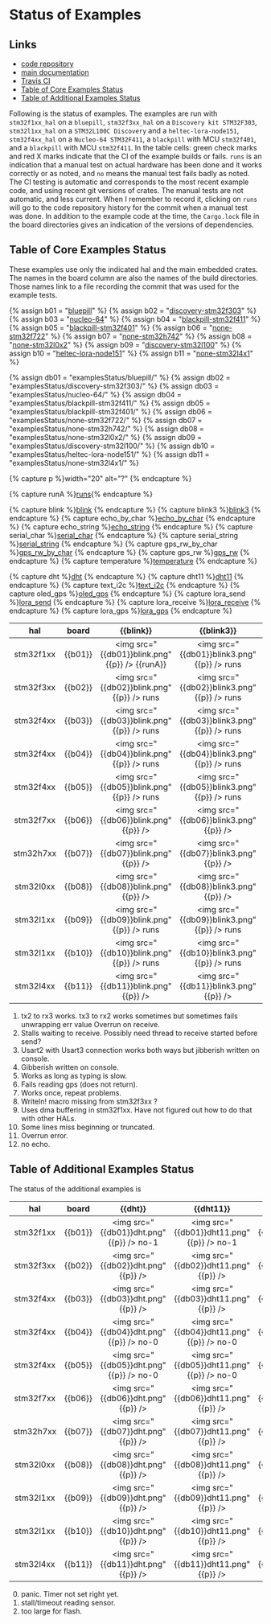 
# Status of Examples

##  Links
- [code repository](https://github.com/pdgilbert/eg_stm_hal) 
- [main documentation](https://github.com/pdgilbert/eg_stm_hal#examples-using-embedded-rust)
- [Travis CI](https://travis-ci.org/pdgilbert/eg_stm_hal)
- [Table of Core Examples Status](#table-of-core-examples-status)
- [Table of Additional Examples Status](#table-of-additional-examples-status)


Following is the status of examples. 
The examples are run with `stm32f1xx_hal` on a `bluepill`,
`stm32f3xx_hal` on a `Discovery kit STM32F303`, `stm32l1xx_hal` on a `STM32L100C Discovery` 
and  a `heltec-lora-node151`, `stm32f4xx_hal` on a `Nucleo-64 STM32F411`, a `blackpill` with MCU `stm32f401`, 
and a `blackpill` with MCU `stm32f411`.
In the table cells: 
green check marks and red X marks indicate that the CI of the example builds or fails.
`runs` is an indication that a manual test on actual hardware has been done and it works correctly or as noted, and 
`no` means the manual test fails badly as noted. The CI testing is automatic and corresponds to the most recent
example code, and using recent git versions of crates. The manual tests are not automatic, and less current.
When I remember to record it, 
clicking on `runs` will go to the code repository history for the commit when a manual test was done.
In addition to the example code at the time, the `Cargo.lock` file in the board directories gives an
indication of the versions of dependencies.


##  Table of Core Examples Status

These examples use only the indicated hal and the main embedded crates.
The names in the board column are also the names of the build directories. 
Those names link to a file recording the commit that was used for the example tests.

{% assign b01 = "[bluepill](examplesStatus/bluepill/COMMIT)" %}
{% assign b02 = "[discovery-stm32f303](examplesStatus/discovery-stm32f303/COMMIT)" %}
{% assign b03 = "[nucleo-64](examplesStatus/nucleo-64/COMMIT)" %}
{% assign b04 = "[blackpill-stm32f411](examplesStatus/blackpill-stm32f411/COMMIT)" %}
{% assign b05 = "[blackpill-stm32f401](examplesStatus/blackpill-stm32f401/COMMIT)" %}
{% assign b06 = "[none-stm32f722](examplesStatus/none-stm32f722/COMMIT)" %}
{% assign b07 = "[none-stm32h742](examplesStatus/none-stm32h742/COMMIT)" %}
{% assign b08 = "[none-stm32l0x2](examplesStatus/none-stm32l0x2/COMMIT)" %}
{% assign b09 = "[discovery-stm32l100](examplesStatus/discovery-stm32l100/COMMIT)" %}
{% assign b10 = "[heltec-lora-node151](examplesStatus/heltec-lora-node151/COMMIT)" %}
{% assign b11 = "[none-stm32l4x1](examplesStatus/none-stm32l4x1/COMMIT)" %}

{% assign db01 = "examplesStatus/bluepill/" %}
{% assign db02 = "examplesStatus/discovery-stm32f303/" %}
{% assign db03 = "examplesStatus/nucleo-64/" %}
{% assign db04 = "examplesStatus/blackpill-stm32f411/" %}
{% assign db05 = "examplesStatus/blackpill-stm32f401/" %}
{% assign db06 = "examplesStatus/none-stm32f722/" %}
{% assign db07 = "examplesStatus/none-stm32h742/" %}
{% assign db08 = "examplesStatus/none-stm32l0x2/" %}
{% assign db09 = "examplesStatus/discovery-stm32l100/" %}
{% assign db10 = "examplesStatus/heltec-lora-node151/" %}
{% assign db11 = "examplesStatus/none-stm32l4x1/" %}

{% capture p %}width="20" alt="?" {% endcapture %}

{% capture runA %}<a href="https://github.com/pdgilbert/eg_stm_hal/tree/543a6d12100c2856cbf37d978626cee47c462111" title="link to commit">runs</a>{% endcapture %}

{% capture blink          %}<a href="https://github.com/pdgilbert/eg_stm_hal/blob/master/examples/blink.rs"          title="link to example source code">blink</a>                   {% endcapture %}
{% capture blink3         %}<a href="https://github.com/pdgilbert/eg_stm_hal/blob/master/examples/blink3.rs"         title="link to example source code">blink3</a>                  {% endcapture %}
{% capture echo_by_char   %}<a href="https://github.com/pdgilbert/eg_stm_hal/blob/master/examples/echo_by_char.rs"   title="link to example source code">echo_by_char</a>            {% endcapture %}
{% capture echo_string    %}<a href="https://github.com/pdgilbert/eg_stm_hal/blob/master/examples/echo_string.rs"    title="link to example source code">echo_string</a>             {% endcapture %}
{% capture serial_char    %}<a href="https://github.com/pdgilbert/eg_stm_hal/blob/master/examples/serial_char.rs"    title="link to example source code">serial_char</a>             {% endcapture %}
{% capture serial_string  %}<a href="https://github.com/pdgilbert/eg_stm_hal/blob/master/examples/serial_string.rs"  title="link to example source code">serial_string</a>           {% endcapture %}
{% capture gps_rw_by_char %}<a href="https://github.com/pdgilbert/eg_stm_hal/blob/master/examples/gps_rw_by_char.rs" title="link to example source code">gps_rw_by_char</a>          {% endcapture %}
{% capture gps_rw         %}<a href="https://github.com/pdgilbert/eg_stm_hal/blob/master/examples/gps_rw.rs"         title="link to example source code">gps_rw</a>                  {% endcapture %}
{% capture temperature    %}<a href="https://github.com/pdgilbert/eg_stm_hal/blob/master/examples/temperature.rs"    title="link to example source code">temperature</a>             {% endcapture %}

{% capture dht            %}<a href="https://github.com/pdgilbert/eg_stm_hal/blob/master/examples/dht.rs"            title="link to example source code">dht</a>                     {% endcapture %}
{% capture dht11          %}<a href="https://github.com/pdgilbert/eg_stm_hal/blob/master/examples/dht11.rs"          title="link to example source code">dht11</a>                   {% endcapture %}
{% capture text_i2c       %}<a href="https://github.com/pdgilbert/eg_stm_hal/blob/master/examples/text_i2c.rs"       title="link to example source code">text_i2c</a>                {% endcapture %}
{% capture oled_gps       %}<a href="https://github.com/pdgilbert/eg_stm_hal/blob/master/examples/oled_gps.rs"       title="link to example source code">oled_gps</a>                {% endcapture %}
{% capture lora_send      %}<a href="https://github.com/pdgilbert/eg_stm_hal/blob/master/examples/lora_send.rs"      title="link to example source code">lora_send</a>               {% endcapture %}
{% capture lora_receive   %}<a href="https://github.com/pdgilbert/eg_stm_hal/blob/master/examples/lora_receive.rs"   title="link to example source code">lora_receive</a>            {% endcapture %}
{% capture lora_gps       %}<a href="https://github.com/pdgilbert/eg_stm_hal/blob/master/examples/lora_gps.rs"       title="link to example source code">lora_gps</a>                {% endcapture %}


|    hal    |  board  |                {{blink}}                      |                {{blink3}}               |                   {{echo_by_char}}                     |                 {{echo_string}}                      |                {{serial_char}}                      |                {{serial_string}}                    |                {{gps_rw_by_char}}                       |                {{gps_rw}}                       |                  {{temperature}}                  |
|:---------:|:-------:|:-----:|:------:|:------:|:------:|:----------:|:-------------:|:--------------:|:------:|:--------------:|
| stm32f1xx | {{b01}} |<img src="{{db01}}blink.png" {{p}} /> {{runA}} |<img src="{{db01}}blink3.png" {{p}} /> runs |<img src="{{db01}}echo_by_char.png" {{p}} />   runs-5 |<img src="{{db01}}echo_string.png" {{p}} />   runs-5 |<img src="{{db01}}serial_char.png" {{p}} />   runs-1 |<img src="{{db01}}serial_string.png" {{p}} />   no-2 |<img src="{{db01}}gps_rw_by_char.png" {{p}} />   runs    |<img src="{{db01}}gps_rw.png" {{p}} />   runs    |<img src="{{db01}}temperature.png" {{p}} />   runs |      
| stm32f3xx | {{b02}} |<img src="{{db02}}blink.png" {{p}} />   runs   |<img src="{{db02}}blink3.png" {{p}} /> runs |<img src="{{db02}}echo_by_char.png" {{p}} />   runs-5 |<img src="{{db02}}echo_string.png" {{p}} />   no-8,9 |<img src="{{db02}}serial_char.png" {{p}} />   runs-1 |<img src="{{db02}}serial_string.png" {{p}} />   no-9 |<img src="{{db02}}gps_rw_by_char.png" {{p}} />   runs    |<img src="{{db02}}gps_rw.png" {{p}} />   runs-10 |<img src="{{db02}}temperature.png" {{p}} />        |
| stm32f4xx | {{b03}} |<img src="{{db03}}blink.png" {{p}} />   runs   |<img src="{{db03}}blink3.png" {{p}} /> runs |<img src="{{db03}}echo_by_char.png" {{p}} />   runs-5 |<img src="{{db03}}echo_string.png" {{p}} />   no-9   |<img src="{{db03}}serial_char.png" {{p}} />   no-2   |<img src="{{db03}}serial_string.png" {{p}} />   no-9 |<img src="{{db03}}gps_rw_by_char.png" {{p}} />   no-6    |<img src="{{db03}}gps_rw.png" {{p}} />   no-6    |<img src="{{db03}}temperature.png" {{p}} />        |
| stm32f4xx | {{b04}} |<img src="{{db04}}blink.png" {{p}} />   runs   |<img src="{{db04}}blink3.png" {{p}} /> runs |<img src="{{db04}}echo_by_char.png" {{p}} />   runs-5 |<img src="{{db04}}echo_string.png" {{p}} />   no-9   |<img src="{{db04}}serial_char.png" {{p}} />   runs   |<img src="{{db04}}serial_string.png" {{p}} />   no-9 |<img src="{{db04}}gps_rw_by_char.png" {{p}} />   runs-10 |<img src="{{db04}}gps_rw.png" {{p}} />   runs-10 |<img src="{{db04}}temperature.png" {{p}} />        |
| stm32f4xx | {{b05}} |<img src="{{db05}}blink.png" {{p}} />   runs   |<img src="{{db05}}blink3.png" {{p}} /> runs |<img src="{{db05}}echo_by_char.png" {{p}} />   no-12  |<img src="{{db05}}echo_string.png" {{p}} />   no-9   |<img src="{{db05}}serial_char.png" {{p}} />   runs   |<img src="{{db05}}serial_string.png" {{p}} />   no-9 |<img src="{{db05}}gps_rw_by_char.png" {{p}} />   runs    |<img src="{{db05}}gps_rw.png" {{p}} />   runs    |<img src="{{db05}}temperature.png" {{p}} />        |
| stm32f7xx | {{b06}} |<img src="{{db06}}blink.png" {{p}} />          |<img src="{{db06}}blink3.png" {{p}} />      |<img src="{{db06}}echo_by_char.png" {{p}} />          |<img src="{{db06}}echo_string.png" {{p}} />          |<img src="{{db06}}serial_char.png" {{p}} />          |<img src="{{db06}}serial_string.png" {{p}} />        |<img src="{{db06}}gps_rw_by_char.png" {{p}} />           |<img src="{{db06}}gps_rw.png" {{p}} />           |<img src="{{db06}}temperature.png" {{p}} />        |
| stm32h7xx | {{b07}} |<img src="{{db07}}blink.png" {{p}} />          |<img src="{{db07}}blink3.png" {{p}} />      |<img src="{{db07}}echo_by_char.png" {{p}} />          |<img src="{{db07}}echo_string.png" {{p}} />          |<img src="{{db07}}serial_char.png" {{p}} />          |<img src="{{db07}}serial_string.png" {{p}} />        |<img src="{{db07}}gps_rw_by_char.png" {{p}} />           |<img src="{{db07}}gps_rw.png" {{p}} />           |<img src="{{db07}}temperature.png" {{p}} />        |
| stm32l0xx | {{b08}} |<img src="{{db08}}blink.png" {{p}} />          |<img src="{{db08}}blink3.png" {{p}} />      |<img src="{{db08}}echo_by_char.png" {{p}} />          |<img src="{{db08}}echo_string.png" {{p}} />          |<img src="{{db08}}serial_char.png" {{p}} />          |<img src="{{db08}}serial_string.png" {{p}} />        |<img src="{{db08}}gps_rw_by_char.png" {{p}} />           |<img src="{{db08}}gps_rw.png" {{p}} />           |<img src="{{db08}}temperature.png" {{p}} />        |
| stm32l1xx | {{b09}} |<img src="{{db09}}blink.png" {{p}} />   runs   |<img src="{{db09}}blink3.png" {{p}} /> runs |<img src="{{db09}}echo_by_char.png" {{p}} />          |<img src="{{db09}}echo_string.png" {{p}} />          |<img src="{{db09}}serial_char.png" {{p}} />          |<img src="{{db09}}serial_string.png" {{p}} />        |<img src="{{db09}}gps_rw_by_char.png" {{p}} />           |<img src="{{db09}}gps_rw.png" {{p}} />           |<img src="{{db09}}temperature.png" {{p}} />        |
| stm32l1xx | {{b10}} |<img src="{{db10}}blink.png" {{p}} />   runs   |<img src="{{db10}}blink3.png" {{p}} /> runs |<img src="{{db10}}echo_by_char.png" {{p}} />          |<img src="{{db10}}echo_string.png" {{p}} />          |<img src="{{db10}}serial_char.png" {{p}} />          |<img src="{{db10}}serial_string.png" {{p}} />        |<img src="{{db10}}gps_rw_by_char.png" {{p}} />           |<img src="{{db10}}gps_rw.png" {{p}} />           |<img src="{{db10}}temperature.png" {{p}} />        |
| stm32l4xx | {{b11}} |<img src="{{db11}}blink.png" {{p}} />          |<img src="{{db11}}blink3.png" {{p}} />      |<img src="{{db11}}echo_by_char.png" {{p}} />          |<img src="{{db11}}echo_string.png" {{p}} />          |<img src="{{db11}}serial_char.png" {{p}} />          |<img src="{{db11}}serial_string.png" {{p}} />        |<img src="{{db11}}gps_rw_by_char.png" {{p}} />           |<img src="{{db11}}gps_rw.png" {{p}} />           |<img src="{{db11}}temperature.png" {{p}} />        |


1.  tx2 to rx3 works. tx3 to rx2 works sometimes but sometimes fails unwrapping err value Overrun on receive.
2.  Stalls waiting to receive. Possibly need thread to receive started before send?
3.  Usart2 with Usart3 connection works both ways but jibberish written on console.
4.  Gibberish written on console.
5.  Works as long as typing is slow.
6.  Fails reading gps (does not return). 
7.  Works once, repeat problems.
8.  Writeln! macro missing from stm32f3xx ?
9.  Uses dma buffering in stm32f1xx. Have not figured out how to do that with other HALs.
10. Some lines miss beginning or truncated.
11. Overrun error.
12. no echo.

## Table of Additional Examples Status

The status of the additional examples is

|    hal    | board   |                {{dht}}                     |                {{dht11}}                    |                 {{text_i2c}}                      |                {{oled_gps}}                     |                {{lora_send}}               |                {{lora_receive}}               |                {{lora_gps}}               |
|:---------:|:--------------------:|:-----:|:-----:|:--------:|:--------:|:---------:|:------------:|:--------:|
| stm32f1xx | {{b01}} |<img src="{{db01}}dht.png" {{p}} />   no-1  |<img src="{{db01}}dht11.png" {{p}} />   no-1  |<img src="{{db01}}text_i2c.png" {{p}} />   runs   |<img src="{{db01}}oled_gps.png" {{p}} />   no-2  |<img src="{{db01}}lora_send.png" {{p}} />   |<img src="{{db01}}lora_receive.png" {{p}} />   |<img src="{{db01}}lora_gps.png" {{p}} />   |
| stm32f3xx | {{b02}} |<img src="{{db02}}dht.png" {{p}} />         |<img src="{{db02}}dht11.png" {{p}} />         |<img src="{{db02}}text_i2c.png" {{p}} />   runs   |<img src="{{db02}}oled_gps.png" {{p}} />         |<img src="{{db02}}lora_send.png" {{p}} />   |<img src="{{db02}}lora_receive.png" {{p}} />   |<img src="{{db02}}lora_gps.png" {{p}} />   |
| stm32f4xx | {{b03}} |<img src="{{db03}}dht.png" {{p}} />         |<img src="{{db03}}dht11.png" {{p}} />         |<img src="{{db03}}text_i2c.png" {{p}} />   runs   |<img src="{{db03}}oled_gps.png" {{p}} />         |<img src="{{db03}}lora_send.png" {{p}} />   |<img src="{{db03}}lora_receive.png" {{p}} />   |<img src="{{db03}}lora_gps.png" {{p}} />   |
| stm32f4xx | {{b04}} |<img src="{{db04}}dht.png" {{p}} />   no-0  |<img src="{{db04}}dht11.png" {{p}} />   no-0  |<img src="{{db04}}text_i2c.png" {{p}} />   runs   |<img src="{{db04}}oled_gps.png" {{p}} />   runs  |<img src="{{db04}}lora_send.png" {{p}} />   |<img src="{{db04}}lora_receive.png" {{p}} />   |<img src="{{db04}}lora_gps.png" {{p}} />   |
| stm32f4xx | {{b05}} |<img src="{{db05}}dht.png" {{p}} />   no-0  |<img src="{{db05}}dht11.png" {{p}} />   no-0  |<img src="{{db05}}text_i2c.png" {{p}} />   runs   |<img src="{{db05}}oled_gps.png" {{p}} />   runs  |<img src="{{db05}}lora_send.png" {{p}} />   |<img src="{{db05}}lora_receive.png" {{p}} />   |<img src="{{db05}}lora_gps.png" {{p}} />   |
| stm32f7xx | {{b06}} |<img src="{{db06}}dht.png" {{p}} />         |<img src="{{db06}}dht11.png" {{p}} />         |<img src="{{db06}}text_i2c.png" {{p}} />          |<img src="{{db06}}oled_gps.png" {{p}} />         |<img src="{{db06}}lora_send.png" {{p}} />   |<img src="{{db06}}lora_receive.png" {{p}} />   |<img src="{{db06}}lora_gps.png" {{p}} />   |
| stm32h7xx | {{b07}} |<img src="{{db07}}dht.png" {{p}} />         |<img src="{{db07}}dht11.png" {{p}} />         |<img src="{{db07}}text_i2c.png" {{p}} />          |<img src="{{db07}}oled_gps.png" {{p}} />         |<img src="{{db07}}lora_send.png" {{p}} />   |<img src="{{db07}}lora_receive.png" {{p}} />   |<img src="{{db07}}lora_gps.png" {{p}} />   |
| stm32l0xx | {{b08}} |<img src="{{db08}}dht.png" {{p}} />         |<img src="{{db08}}dht11.png" {{p}} />         |<img src="{{db08}}text_i2c.png" {{p}} />          |<img src="{{db08}}oled_gps.png" {{p}} />         |<img src="{{db08}}lora_send.png" {{p}} />   |<img src="{{db08}}lora_receive.png" {{p}} />   |<img src="{{db08}}lora_gps.png" {{p}} />   |
| stm32l1xx | {{b09}} |<img src="{{db09}}dht.png" {{p}} />         |<img src="{{db09}}dht11.png" {{p}} />         |<img src="{{db09}}text_i2c.png" {{p}} />          |<img src="{{db09}}oled_gps.png" {{p}} />         |<img src="{{db09}}lora_send.png" {{p}} />   |<img src="{{db09}}lora_receive.png" {{p}} />   |<img src="{{db09}}lora_gps.png" {{p}} />   |
| stm32l1xx | {{b10}} |<img src="{{db10}}dht.png" {{p}} />         |<img src="{{db10}}dht11.png" {{p}} />         |<img src="{{db10}}text_i2c.png" {{p}} />          |<img src="{{db10}}oled_gps.png" {{p}} />         |<img src="{{db10}}lora_send.png" {{p}} />   |<img src="{{db10}}lora_receive.png" {{p}} />   |<img src="{{db10}}lora_gps.png" {{p}} />   |
| stm32l4xx | {{b11}} |<img src="{{db11}}dht.png" {{p}} />         |<img src="{{db11}}dht11.png" {{p}} />         |<img src="{{db11}}text_i2c.png" {{p}} />          |<img src="{{db11}}oled_gps.png" {{p}} />         |<img src="{{db11}}lora_send.png" {{p}} />   |<img src="{{db11}}lora_receive.png" {{p}} />   |<img src="{{db11}}lora_gps.png" {{p}} />   |

0. panic. Timer not set right yet.
1. stall/timeout reading sensor.
2. too large for flash.

